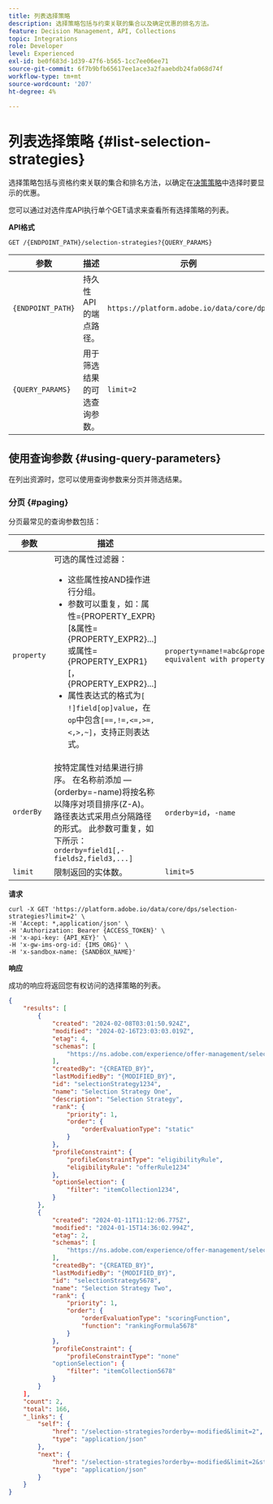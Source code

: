 ```yaml
---
title: 列表选择策略
description: 选择策略包括与约束关联的集合以及确定优惠的排名方法。
feature: Decision Management, API, Collections
topic: Integrations
role: Developer
level: Experienced
exl-id: be0f683d-1d39-47f6-b565-1cc7ee06ee71
source-git-commit: 6f7b9bfb65617ee1ace3a2faaebdb24fa068d74f
workflow-type: tm+mt
source-wordcount: '207'
ht-degree: 4%

---
```


# 列表选择策略 {#list-selection-strategies}

选择策略包括与资格约束关联的集合和排名方法，以确定在[决策策略](https://experienceleague.adobe.com/zh-hans/docs/journey-optimizer/using/decisioning/experience-decisioning/create-decision)中选择时要显示的优惠。

您可以通过对选件库API执行单个GET请求来查看所有选择策略的列表。

**API格式**

```http
GET /{ENDPOINT_PATH}/selection-strategies?{QUERY_PARAMS}
```

| 参数 | 描述 | 示例 |
| --------- | ----------- | ------- |
| `{ENDPOINT_PATH}` | 持久性API的端点路径。 | `https://platform.adobe.io/data/core/dps` |
| `{QUERY_PARAMS}` | 用于筛选结果的可选查询参数。 | `limit=2` |

## 使用查询参数 {#using-query-parameters}

在列出资源时，您可以使用查询参数来分页并筛选结果。

### 分页 {#paging}

分页最常见的查询参数包括：

| 参数 | 描述 | 示例 |
| --------- | ----------- | ------- |
| `property` | 可选的属性过滤器： <ul><li>这些属性按AND操作进行分组。</li><li>参数可以重复，如：属性={PROPERTY_EXPR}[&amp;属性={PROPERTY_EXPR2}...]或属性={PROPERTY_EXPR1}[，{PROPERTY_EXPR2}...]</li><li>属性表达式的格式为`[ !]field[op]value`，在`op`中包含`[==,!=,<=,>=,<,>,~]`，支持正则表达式。</li></ul> | `property=name!=abc&property=id~.*1234.*&property=description equivalent with property=name!=abc,id~.*1234.*,description.` |
| `orderBy` | 按特定属性对结果进行排序。 在名称前添加 — (orderby=-name)将按名称以降序对项目排序(Z-A)。 路径表达式采用点分隔路径的形式。 此参数可重复，如下所示： `orderby=field1[,-fields2,field3,...]` | `orderby=id`，`-name` |
| `limit` | 限制返回的实体数。 | `limit=5` |

**请求**

```shell
curl -X GET 'https://platform.adobe.io/data/core/dps/selection-strategies?limit=2' \
-H 'Accept: *,application/json' \
-H 'Authorization: Bearer {ACCESS_TOKEN}' \
-H 'x-api-key: {API_KEY}' \
-H 'x-gw-ims-org-id: {IMS_ORG}' \
-H 'x-sandbox-name: {SANDBOX_NAME}'
```

**响应**

成功的响应将返回您有权访问的选择策略的列表。

```json
{
    "results": [
        {
            "created": "2024-02-08T03:01:50.924Z",
            "modified": "2024-02-16T23:03:03.019Z",
            "etag": 4,
            "schemas": [
                "https://ns.adobe.com/experience/offer-management/selection-strategy;version=0.2"
            ],
            "createdBy": "{CREATED_BY}",
            "lastModifiedBy": "{MODIFIED_BY}",
            "id": "selectionStrategy1234",
            "name": "Selection Strategy One",
            "description": "Selection Strategy",
            "rank": {
                "priority": 1,
                "order": {
                    "orderEvaluationType": "static"
                }
            },
            "profileConstraint": {
                "profileConstraintType": "eligibilityRule",
                "eligibilityRule": "offerRule1234"
            },
            "optionSelection": {
                "filter": "itemCollection1234",
            }
        },
        {
            "created": "2024-01-11T11:12:06.775Z",
            "modified": "2024-01-15T14:36:02.994Z",
            "etag": 2,
            "schemas": [
                "https://ns.adobe.com/experience/offer-management/selection-strategy;version=0.1"
            ],
            "createdBy": "{CREATED_BY}",
            "lastModifiedBy": "{MODIFIED_BY}",
            "id": "selectionStrategy5678",
            "name": "Selection Strategy Two",
            "rank": {
                "priority": 1,
                "order": {
                    "orderEvaluationType": "scoringFunction",
                    "function": "rankingFormula5678"
                }
            },
            "profileConstraint": {
                "profileConstraintType": "none"
            "optionSelection": {
                "filter": "itemCollection5678"
            }
        }
    ],
    "count": 2,
    "total": 166,
    "_links": {
        "self": {
            "href": "/selection-strategies?orderby=-modified&limit=2",
            "type": "application/json"
        },
        "next": {
            "href": "/selection-strategies?orderby=-modified&limit=2&start=2024-06-04T23:37:33.980Z",
            "type": "application/json"
        }
    }
}
```
